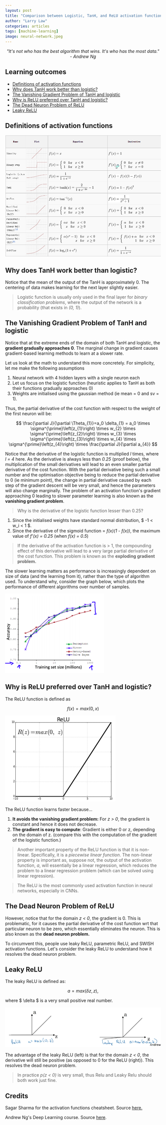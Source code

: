 ```yaml
---
layout: post
title: "Comparison between Logistic, TanH, and ReLU activation functions"
author: "Larry Law"
categories: articles
tags: [machine-learning]
image: neural-network.jpeg
---
```

<div align="center">
    <i>"It's not who has the best algorithm that wins. It's who has the most data." - Andrew Ng</i>
</div>

<!-- omit in toc -->
## Learning outcomes
- [Definitions of activation functions](#definitions-of-activation-functions)
- [Why does TanH work better than logistic?](#why-does-tanh-work-better-than-logistic)
- [The Vanishing Gradient Problem of TanH and logistic](#the-vanishing-gradient-problem-of-tanh-and-logistic)
- [Why is ReLU preferred over TanH and logistic?](#why-is-relu-preferred-over-tanh-and-logistic)
- [The Dead Neuron Problem of ReLU](#the-dead-neuron-problem-of-relu)
- [Leaky ReLU](#leaky-relu)

## Definitions of activation functions

![Activation Function cheatsheet](/assets/img/2020-1-1-comparison-between-activation-functions/activation-functions-cheatsheet.png)

## Why does TanH work better than logistic?
Notice that the mean of the output of the TanH is approximately 0. The centering of data makes learning for the next layer slightly easier. 

> Logistic function is usually only used in the final layer for _binary classification problems_, where the output of the network is a probability (that exists in _(0, 1)_).

## The Vanishing Gradient Problem of TanH and logistic
Notice that at the extreme ends of the domain of both TanH and logistic, the **gradient gradually approaches 0**. The marginal change in gradient causes gradient-based learning methods to learn at a slower rate. 

Let us look at the math to understand this more concretely. For simplicity, let me make the following assumptions

1. Neural network with 4 hidden layers with a single neuron each
2. Let us focus on the logistic function (heuristic applies to TanH as both their functions gradually approaches 0)
3. Weights are initialised using the gaussian method (ie mean = 0 and sv = 1).

Thus, the partial derivative of the cost function with respect to the weight of the first neuron will be:

$$
\frac{\partial J}{\partial \Theta_{1}}=a_0 \delta_{1} = a_0 \times \sigma^{\prime}\left(z_{1}\right) \times w_{2} \times \sigma^{\prime}\left(z_{2}\right) \times w_{3} \times \sigma^{\prime}\left(z_{3}\right) \times w_{4} \times \sigma^{\prime}\left(z_{4}\right) \times \frac{\partial J}{\partial a_{4}}
$$

Notice that the derivative of the logistic function is multiplied _l_ times, where _l = 4_ here. As the derivative is always less than _0.25_ (proof below), the multiplication of the small derivatives will lead to an even smaller partial derivative of the cost function. With the partial derivative being such a small number and the optimisation objective being to reduce the partial derivative to 0 (ie minimum point), the change in partial derivative caused by each step of the gradient descent will be very small, and hence the parameters will also change marginally. The problem of an activation function's gradient approaching 0 leading to slower parameter learning is also known as the **vanishing gradient problem**.

> Why is the derivative of the logistic function lesser than 0.25? 

1. Since the initialised weights have standard normal distribution, \$ -1 < w_i < 1 \$. 
2. Since the derivative of the sigmoid function = _f(x)(1 - f(x))_, the maximum value of *f'(x) = 0.25* (when *f(x) = 0.5*) 

> If the derivative of the activation function is > 1, the compounding effect of this derivative will lead to a very large partial derivative of the cost function. This problem is known as the **exploding gradient problem.**

The slower learning matters as performance is increasingly dependent on size of data (and the learning from it), rather than the type of algorithm used. To understand why, consider the graph below, which plots the performance of different algorithms over number of samples.

![Big Data](/assets/img/2020-1-1-comparison-between-activation-functions/big-data.png)

## Why is ReLU preferred over TanH and logistic?

The ReLU function is defined as 

$$
f(x) = max(0, x)
$$

![ReLU function](/assets/img/2020-1-1-comparison-between-activation-functions/relu.png)

The ReLU function learns faster because...
1. **It avoids the vanishing gradient problem:** For _z > 0_, the gradient is constant and hence it does not decrease.
2. **The gradient is easy to compute**: Gradient is either 0 or z, depending on the domain of z. (compare this with the computation of the gradient of the logistic function.)

> Another important property of the ReLU function is that it is non-linear. Specifically, it is a _piecewise linear function_. The non-linear property is important as, suppose not, the output of the activation function, _a_, will essentially be a linear regression, which reduces the problem to a linear regression problem (which can be solved using linear regression).

> The ReLU is the most commonly used activation function in neural networks, especially in CNNs.

## The Dead Neuron Problem of ReLU

However, notice that for the domain _z < 0_, the gradient is 0. This is problematic, for it causes the partial derivative of the cost function wrt that particular neuron to be zero, which essentially eliminates the neuron. This is also known as the **dead neuron problem.** 

To circumvent this, people use leaky ReLU, parametric ReLU, and SWISH activation functions. Let's consider the leaky ReLU to understand how it resolves the dead neuron problem.

## Leaky ReLU

The leaky ReLU is defined as:

$$
a = max(\delta z, z), 
$$

where \$ \delta \$ is a very small positive real number.

![Relu vs Leaky ReLU](/assets/img/2020-1-1-comparison-between-activation-functions/relu-vs-leaky-relu.png)

The advantage of the leaky ReLU (left) is that for the domain _z < 0_, the derivative will still be positive (as opposed to 0 for the ReLU (right)). This resolves the dead neuron problem. 

> In practice _p(z < 0)_ is very small, thus Relu and Leaky Relu should both work just fine.

<!-- omit in toc -->
## Credits
Sagar Sharma for the activation functions cheatsheet. Source [here.](https://towardsdatascience.com/activation-functions-neural-networks-1cbd9f8d91d6)

Andrew Ng's Deep Learning course. Source [here](https://www.coursera.org/specializations/deep-learning).
